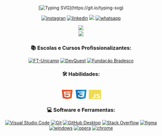
<div align="center">
  
[![Typing SVG](https://readme-typing-svg.herokuapp.com/?color=AAAAD3&size=32&center=true&vCenter=true&width=760&height=50&duration=1000&pause=2000"&lines=Olá,+Sou+Abayomi+Lukman+da+Silva;Estudante+na+área+de+FrontEnd+Developer!)](https://git.io/typing-svg)
  
  

[![instagran](https://img.shields.io/badge/Instagram-E4405F.svg?logo=instagram&logoColor=white)](https://instagram.com/Abayomi_lukman?igshid=YmMyMTA2M2Y=)
[![linkedin](https://img.shields.io/badge/linkedin-0A66C2.svg?logo=linkedin&logoColor=white)](https://www.linkedin.com/in/abayomi-lukman-da-silva-21145121a/)
<a href = "mailto:abayomi.lukman30@gmail.com"><img src="https://img.shields.io/badge/-Gmail-%23333.svg?logo=gmail&logoColor=white" target="_blank"></a>
[![whatsapp](https://img.shields.io/badge/WhatsApp-25D366.svg?logo=whatsapp&logoColor=white)](https://wa.me/5519996673973?text=Ol%C3%A1%20sou%20Abayomi)
<div>
<picture>
  <source
    srcset="https://github-readme-stats.vercel.app/api?username=Abayomi-Silva&show_icons=true&theme=dark"
    media="(prefers-color-scheme: dark)"
  />
  <source
    srcset="https://github-readme-stats.vercel.app/api?username=Abayomi-Silva&show_icons=true"
    media="(prefers-color-scheme: light), (prefers-color-scheme: no-preference)"
  />
  <img src="https://github-readme-stats.vercel.app/api?username=Abayomi-Silva&show_icons=true" />
</picture></div>
  <div style="display: inline_block">
    

  <img height="195em" src="https://github-readme-stats.vercel.app/api/top-langs/?username=Abayomi-Silva&layout=compact&langs_count=7&theme=dark"/>
  
  </div>
  
  ### 📚 Escolas e Cursos Profissionalizantes:
  
  <a href="#"><img alt="FT-Unicamp" src="https://img.shields.io/badge/FT Unicamp-0000ff?.svg?logo=Pluralsight&logoColor=white"></a>
  <a href="#"><img alt="DevQuest" src="https://img.shields.io/badge/DevQuest-8034A9?.svg?logo=Pluralsight&logoColor=white"></a>
  <a href="#"><img alt="Fundação Bradesco" src="https://img.shields.io/badge/Fundação Bradesco-ff0044?.svg?logo=Pluralsight&logoColor=white"></a>

  
  ### 🛠️ Habilidades:
  
  
<div style="display: inline_block"><br/>
 <img align="center" alt="Abayomi-HTML" height="30" width="40" src="https://raw.githubusercontent.com/devicons/devicon/master/icons/html5/html5-original.svg">
<img align="center" alt="Abayomi-CSS" height="30" width="40" src="https://raw.githubusercontent.com/devicons/devicon/master/icons/css3/css3-original.svg">
<img align="center" alt="Abayomi-Js" height="30" width="40" src="https://raw.githubusercontent.com/devicons/devicon/master/icons/javascript/javascript-plain.svg">
  
  ### 💻 Software e Ferramentas:
  


 <a href="#"><img alt="Visual Studio Code" src="https://img.shields.io/badge/Visual%20Studio%20Code-0078d7.svg?logo=visual-studio-code&logoColor=white"></a>
 <a href="#"><img alt="Git" src="https://img.shields.io/badge/Git-F05033.svg?logo=git&logoColor=white"></a>
 <a href="#"><img alt="GitHub Desktop" src="https://img.shields.io/badge/GitHub%20-8034A9.svg?logo=github&logoColor=white"></a>
 <a href="#"><img alt="Stack Overflow" src="https://img.shields.io/badge/-Stack%20Overflow-FE7A16?logo=stack-overflow&logoColor=white"></a>
 <a href="#"><img alt="figma" src="https://img.shields.io/badge/Figma-F24E1E.svg?logo=figma&logoColor=white"></a> 
 <a href="#"><img alt="windows" src="https://img.shields.io/badge/Windows-0078D6.svg?logo=windows&logoColor=white"></a>
 <a href="#"><img alt="opera" src="https://img.shields.io/badge/Opera-FF1B2D.svg?logo=Opera&logoColor=white"></a>
 <a href="#"><img alt="chrome" src="https://img.shields.io/badge/Google_chrome-000fff.svg?logo=Google-chrome&logoColor=white"></a>

 </div>
 </div>
<br>
